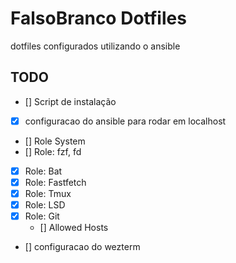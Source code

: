 # FalsoBranco Dotfiles

dotfiles configurados utilizando o ansible

## TODO

- [] Script de instalação
- [x] configuracao do ansible para rodar em localhost
- [] Role System
- [] Role: fzf, fd
- [x] Role: Bat
- [x] Role: Fastfetch
- [x] Role: Tmux
- [x] Role: LSD
- [x] Role: Git
  - [] Allowed Hosts
- [] configuracao do wezterm
